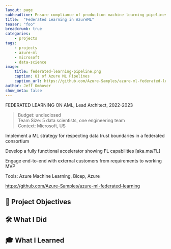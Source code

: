 ```yaml
---
layout: page
subheadline: Ensure compliance of production machine learning pipelines
title:  "Federated Learning in AzureML"
teaser: "foo"
breadcrumb: true
categories:
    - projects
tags:
    - projects
    - azure-ml
    - microsoft
    - data-science
image:
    title: federated-learning-pipeline.png
    caption: UI of Azure ML Pipelines
    caption_url: https://github.com/Azure-Samples/azure-ml-federated-learning/tree/main
author: Jeff Omhover
show_meta: false
---
```


FEDERATED LEARNING ON AML, Lead Architect, 2022-2023 

> Budget: undisclosed  
> Team Size: 5 data scientists, one engineering team  
> Context: Microsoft, US 

Implement a ML strategy for respecting data trust boundaries in a federated consortium 

Develop a fully functional accelerator showing FL capabilities [aka.ms/FL] 

Engage end-to-end with external customers from requirements to working MVP 

Tools: Azure Machine Learning, Bicep, Azure 

https://github.com/Azure-Samples/azure-ml-federated-learning

## 🚀 Project Objectives

## 🛠️ What I Did


## 🎓 What I Learned

